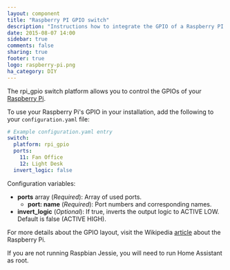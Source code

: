 ```yaml
---
layout: component
title: "Raspberry PI GPIO switch"
description: "Instructions how to integrate the GPIO of a Raspberry PI into Home Assistant."
date: 2015-08-07 14:00
sidebar: true
comments: false
sharing: true
footer: true
logo: raspberry-pi.png
ha_category: DIY
---
```



The rpi_gpio switch platform allows you to control the GPIOs of your [Raspberry Pi](https://www.raspberrypi.org/).

To use your Raspberry Pi's GPIO in your installation, add the following to your `configuration.yaml` file:

```yaml
# Example configuration.yaml entry
switch:
  platform: rpi_gpio
  ports:
    11: Fan Office
    12: Light Desk
  invert_logic: false
```

Configuration variables:

- **ports** array (*Required*): Array of used ports.
  - **port: name** (*Required*): Port numbers and corresponding names.
- **invert_logic** (*Optional*): If true, inverts the output logic to ACTIVE LOW. Default is false (ACTIVE HIGH).

For more details about the GPIO layout, visit the Wikipedia [article](https://en.wikipedia.org/wiki/Raspberry_Pi#GPIO_connector) about the Raspberry Pi.

<p class='note warning'>
If you are not running Raspbian Jessie, you will need to run Home Assistant as root.
</p>
